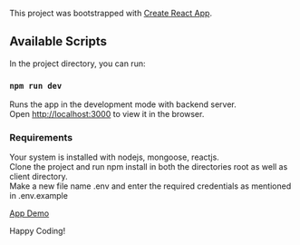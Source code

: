 This project was bootstrapped with [Create React App](https://github.com/facebook/create-react-app).

## Available Scripts

In the project directory, you can run:

### `npm run dev`

Runs the app in the development mode with backend server.<br />
Open [http://localhost:3000](http://localhost:3000) to view it in the browser.

### Requirements

Your system is installed with nodejs, mongoose, reactjs.<br />
Clone the project and run npm install in both the directories root as well as client directory.<br/>
Make a new file name .env and enter the required credentials as mentioned in .env.example <br/>

[App Demo](http://localhost:3000)<br/>

Happy Coding!


